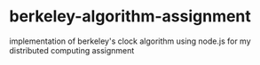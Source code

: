 # berkeley-algorithm-assignment
implementation of berkeley's clock algorithm using node.js for my distributed computing assignment
